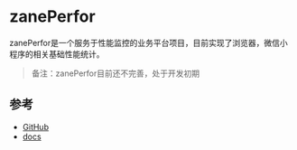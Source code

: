 # zanePerfor

zanePerfor是一个服务于性能监控的业务平台项目，目前实现了浏览器，微信小程序的相关基础性能统计。

>备注：zanePerfor目前还不完善，处于开发初期



## 参考
- [GitHub](https://github.com/wangweianger/zanePerfor)
- [docs](https://blog.seosiwei.com/performance/index.html)
